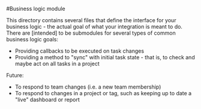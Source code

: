 #Business logic module

This directory contains several files that define the interface for your business logic - the actual goal of what your integration is meant to do. There are [intended] to be submodules for several types of common business logic goals:

* Providing callbacks to be executed on task changes
* Providing a method to "sync" with initial task state - that is, to check and maybe act on all tasks in a project

Future:

* To respond to team changes (i.e. a new team membership)
* To respond to changes in a project or tag, such as keeping up to date a "live" dashboard or report
